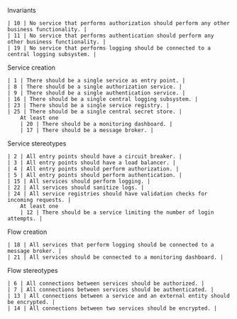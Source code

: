 Invariants

    | 10 | No service that performs authorization should perform any other business functionality. |
    | 11 | No service that performs authentication should perform any other business functionality. |
    | 19 | No service that performs logging should be connected to a central logging subsystem. |

Service creation

    | 1 | There should be a single service as entry point. |
    | 8 | There should be a single authorization service. |
    | 9 | There should be a single authentication service. |
    | 16 | There should be a single central logging subsystem. |
    | 23 | There should be a single service registry. |
    | 25 | There should be a single central secret store. |
        At least one
        | 20 | There should be a monitoring dashboard. |
        | 17 | There should be a message broker. |

Service stereotypes

    | 2 | All entry points should have a circuit breaker. | 
    | 3 | All entry points should have a load balancer. |
    | 4 | All entry points should perform authorization. |
    | 5 | All entry points should perform authentication. |
    | 15 | All services should perform logging. |
    | 22 | All services should sanitize logs. |
    | 24 | All service registries should have validation checks for incoming requests. |
        At least one
        | 12 | There should be a service limiting the number of login attempts. |

Flow creation

    | 18 | All services that perform logging should be connected to a message broker. |
    | 21 | All services should be connected to a monitoring dashboard. |

Flow stereotypes

    | 6 | All connections between services should be authorized. |
    | 7 | All connections between services should be authenticated. |
    | 13 | All connections between a service and an external entity should be encrypted. |
    | 14 | All connections between two services should be encrypted. |
